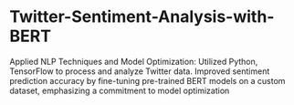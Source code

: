 # Twitter-Sentiment-Analysis-with-BERT
Applied NLP Techniques and Model Optimization: Utilized Python, TensorFlow to process and analyze Twitter data. Improved sentiment prediction accuracy by fine-tuning pre-trained BERT models on a custom dataset, emphasizing a commitment to model optimization
